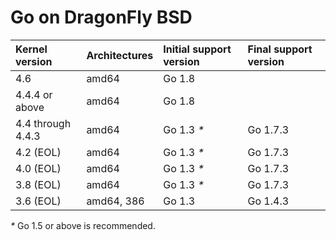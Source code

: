 # Go on DragonFly BSD

| **Kernel version**  | **Architectures** | **Initial support version** | **Final support version** |
|:--------------------|:------------------|:----------------------------|:--------------------------|
| 4.6                 | amd64             | Go 1.8                      |                           |
| 4.4.4 or above      | amd64             | Go 1.8                      |                           |
| 4.4 through 4.4.3   | amd64             | Go 1.3 _*_                  | Go 1.7.3                  |
| 4.2 (EOL)           | amd64             | Go 1.3 _*_                  | Go 1.7.3                  |
| 4.0 (EOL)           | amd64             | Go 1.3 _*_                  | Go 1.7.3                  |
| 3.8 (EOL)           | amd64             | Go 1.3 _*_                  | Go 1.7.3                  |
| 3.6 (EOL)           | amd64, 386        | Go 1.3                      | Go 1.4.3                  |
_*_ Go 1.5 or above is recommended.